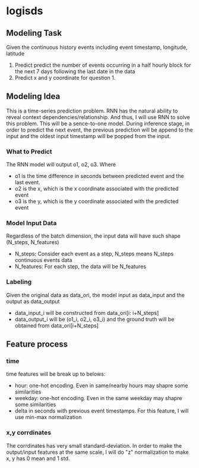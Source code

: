# logisds
## Modeling Task
Given the continuous history events including event timestamp, longitude, latitude
1. Predict predict the number of events occurring in a half hourly block for the next 7 days following the last date in the data
2. Predict x and y coordinate for question 1.

## Modeling Idea
This is a time-series prediction problem. RNN has the natural ability to reveal context dependencies/relationship. And thus, I will use RNN to solve this problem. This will be
a sence-to-one model. During inference stage, in order to predict the next event, the previous prediction will be append to the input and the oldest input timestamp will be popped from the input.
### What to Predict
The RNN model will output o1, o2, o3. Where 
- o1 is the time difference in seconds between predicted event and the last event. 
- o2 is the x, which is the x coordinate associated with the predicted event
- o3 is the y, which is the y coordinate associated with the predicted event
### Model Input Data
Regardless of the batch dimension, the input data will have such shape (N_steps, N_features)
- N_steps: Consider each event as a step, N_steps means N_steps continuous events data
- N_features: For each step, the data will be N_features
### Labeling
Given the original data as data_ori, the model input as data_input and the output as data_output
- data_input_i will be constructed from data_ori[i: i+N_steps]
- data_output_i will be (o1_i, o2_i, o3_i) and the ground truth will be obtained from data_ori[i+N_steps]

## Feature process
### time
time features will be break up to belows:
- hour: one-hot encoding. Even in same/nearby hours may shapre some similarities
- weekday: one-hot encoding. Even in the same weekday may shapre some similarities
- delta in seconds with previous event timestamps. For this feature, I will use min-max normalization

### x,y corrdinates
The corrdinates has very small standard-deviation. In order to make the output/input features at the same scale, I will do "z" normalization
to make x, y has 0 mean and 1 std.


